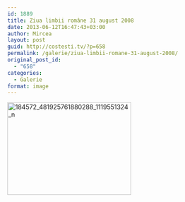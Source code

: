 ```yaml
---
id: 1889
title: Ziua limbii române 31 august 2008
date: 2013-06-12T16:47:43+03:00
author: Mircea
layout: post
guid: http://costesti.tv/?p=658
permalink: /galerie/ziua-limbii-romane-31-august-2008/
original_post_id:
  - "658"
categories:
  - Galerie
format: image
---
```

[<img alt="184572_481925761880288_1119551324_n" class="alignleft size-medium wp-image-659" height="210" src="http://costestean.files.wordpress.com/2013/06/184572_481925761880288_1119551324_n.jpg?w=280&#038;h=210" width="280" />](https://www.facebook.com/media/set/?set=a.481925711880293.1073741827.350616745011191&type=3)